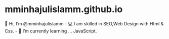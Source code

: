# mminhajulislamm.github.io

👋 Hi, I’m @mminhajulislamm - 
💻 I am skilled in SEO,Web Design with Html & Css. - 
🌱 I’m currently learning ... JavaScript. 

<!--- mminhajulislamm/mminhajulislamm is a ✨ special ✨ repository because its `README.md` (this file) appears on your GitHub profile. You can click the Preview link to take a look at your changes. --->
